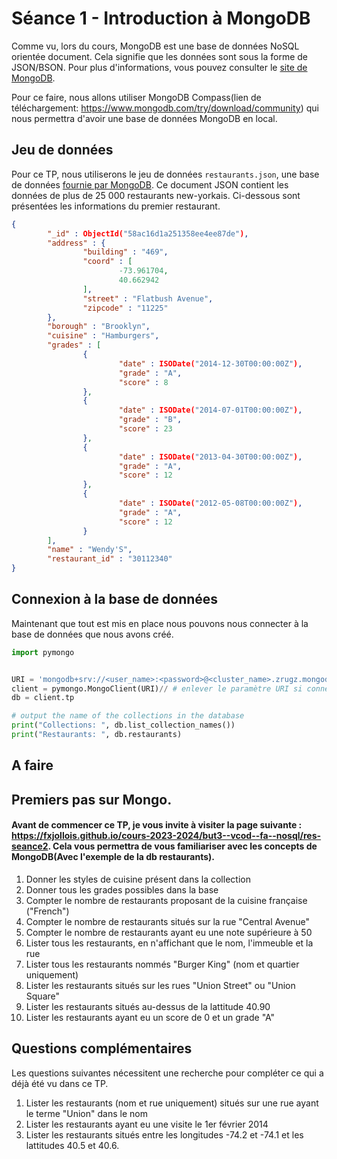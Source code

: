 # Séance 1 - Introduction à MongoDB


Comme vu, lors du cours, MongoDB est une base de données NoSQL orientée document. Cela signifie que les données sont sous la forme de JSON/BSON. Pour plus d'informations, vous pouvez consulter le [site de MongoDB](http://www.mongodb.com/).

Pour ce faire, nous allons utiliser MongoDB Compass(lien de téléchargement: https://www.mongodb.com/try/download/community) qui nous permettra d'avoir une base de données MongoDB en local.

## Jeu de données

Pour ce TP, nous utiliserons le jeu de données `restaurants.json`, une base de données [fournie par MongoDB](https://www.mongodb.com/docs/atlas/sample-data/sample-restaurants/). Ce document JSON contient les données de plus de 25 000 restaurants new-yorkais. Ci-dessous sont présentées les informations du premier restaurant.

```json
{
        "_id" : ObjectId("58ac16d1a251358ee4ee87de"),
        "address" : {
                "building" : "469",
                "coord" : [
                        -73.961704,
                        40.662942
                ],
                "street" : "Flatbush Avenue",
                "zipcode" : "11225"
        },
        "borough" : "Brooklyn",
        "cuisine" : "Hamburgers",
        "grades" : [
                {
                        "date" : ISODate("2014-12-30T00:00:00Z"),
                        "grade" : "A",
                        "score" : 8
                },
                {
                        "date" : ISODate("2014-07-01T00:00:00Z"),
                        "grade" : "B",
                        "score" : 23
                },
                {
                        "date" : ISODate("2013-04-30T00:00:00Z"),
                        "grade" : "A",
                        "score" : 12
                },
                {
                        "date" : ISODate("2012-05-08T00:00:00Z"),
                        "grade" : "A",
                        "score" : 12
                }
        ],
        "name" : "Wendy'S",
        "restaurant_id" : "30112340"
}
```

## Connexion à la base de données

Maintenant que tout est mis en place nous pouvons nous connecter à la base de données que nous avons créé.

```python
import pymongo


URI = 'mongodb+srv://<user_name>:<password>@<cluster_name>.zrugz.mongodb.net/?retryWrites=true&w=majority&appName=<cluster_name>'
client = pymongo.MongoClient(URI)// # enlever le paramètre URI si connexion locale
db = client.tp

# output the name of the collections in the database
print("Collections: ", db.list_collection_names())
print("Restaurants: ", db.restaurants)
```


## A faire
## Premiers pas sur Mongo.
#### Avant de commencer ce TP, je vous invite à visiter la page suivante :  https://fxjollois.github.io/cours-2023-2024/but3--vcod--fa--nosql/res-seance2. Cela vous permettra de vous familiariser avec les concepts de MongoDB(Avec l'exemple de la db restaurants).

1. Donner les styles de cuisine présent dans la collection
1. Donner tous les grades possibles dans la base
1. Compter le nombre de restaurants proposant de la cuisine française ("French")
1. Compter le nombre de restaurants situés sur la rue "Central Avenue"
1. Compter le nombre de restaurants ayant eu une note supérieure à 50
1. Lister tous les restaurants, en n'affichant que le nom, l'immeuble et la rue
1. Lister tous les restaurants nommés "Burger King" (nom et quartier uniquement)
1. Lister les restaurants situés sur les rues "Union Street" ou "Union Square"
1. Lister les restaurants situés au-dessus de la lattitude 40.90
1. Lister les restaurants ayant eu un score de 0 et un grade "A"

## Questions complémentaires

Les questions suivantes nécessitent une recherche pour compléter ce qui a déjà été vu dans ce TP.

1. Lister les restaurants (nom et rue uniquement) situés sur une rue ayant le terme "Union" dans le nom
1. Lister les restaurants ayant eu une visite le 1er février 2014
1. Lister les restaurants situés entre les longitudes -74.2 et -74.1 et les lattitudes 40.5 et 40.6.
